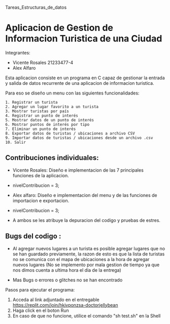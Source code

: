  Tareas_Estructuras_de_datos
# Aplicacion de Gestion de Informacion Turistica de una Ciudad
Integrantes:
- Vicente Rosales 21233477-4
- Alex Alfaro 

Esta aplicacion consiste en un programa en C capaz de gestionar la entrada y salida de datos recurrente de una aplicacion de informacion turistica.

Para eso se diseño un menu con las siguientes funcionalidades:

    1. Registrar un turista
    2. Agregar un lugar favorito a un turista
    3. Mostrar turistas por país
    4. Registrar un punto de interés
    5. Mostrar datos de un punto de interés
    6. Mostrar puntos de interés por tipo
    7. Eliminar un punto de interés
    8. Exportar datos de turistas / ubicaciones a archivo CSV
    9. Importar datos de turistas / ubicaciones desde un archivo .csv
    10. Salir

## Contribuciones individuales:
    
  - Vicente Rosales: Diseño e implementacion de las 7 principales funciones de la aplicacion.
  - nivelContribucion = 3;

  - Alex alfaro: Diseño e implementacion del menu y de las funciones de importacion e exportacion.
  - nivelContribucion = 3;

  - A ambos se les atribuye la depuracion del codigo y pruebas de estres.

## Bugs del codigo :
- Al agregar nuevos lugares a un turista es posible agregar lugares que no se han guardado previamente, la razon de esto es que la lista de turistas no se comunica con el mapa de ubicaciones a la hora de agregar nuevos lugares (No se implemento por mala gestion de tiempo ya que nos dimos cuenta a ultima hora el dia de la entrega) 
  
- Mas Bugs o errores o glitches no se han encontrado

Pasos para ejecutar el programa:
  1. Acceda al link adjuntado en el entregable
     https://replit.com/join/hkjvponzsa-doctorjellybean
  3. Haga click en el boton Run
  4. En caso de que no funcione, utilice el comando "sh test.sh" en la Shell